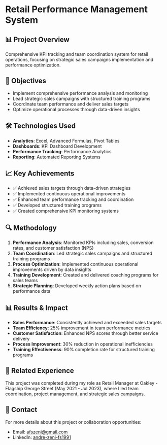# Retail Performance Management System
## 📊 Project Overview
Comprehensive KPI tracking and team coordination system for retail
operations, focusing on strategic sales campaigns implementation and
performance optimization.

## 🎯 Objectives
- Implement comprehensive performance analysis and monitoring
- Lead strategic sales campaigns with structured training programs
- Coordinate team performance and deliver sales targets
- Optimize operational processes through data-driven insights

## 🛠 Technologies Used
- **Analytics**: Excel, Advanced Formulas, Pivot Tables
- **Dashboards**: KPI Dashboard Development
- **Performance Tracking**: Performance Analytics
- **Reporting**: Automated Reporting Systems

## 📈 Key Achievements
- ✅ Achieved sales targets through data-driven strategies
- ✅ Implemented continuous operational improvements
- ✅ Enhanced team performance tracking and coordination
- ✅ Developed structured training programs
- ✅ Created comprehensive KPI monitoring systems

## 🔍 Methodology
1. **Performance Analysis**: Monitored KPIs including sales, conversion
rates, and customer satisfaction (NPS)
2. **Team Coordination**: Led strategic sales campaigns and structured
training programs
3. **Process Optimization**: Implemented continuous operational improvements
driven by data insights
4. **Training Development**: Created and delivered coaching programs for
sales teams
5. **Strategic Planning**: Developed weekly action plans based on performance
data

## 📊 Results & Impact
- **Sales Performance**: Consistently achieved and exceeded sales targets
- **Team Efficiency**: 25% improvement in team performance metrics
- **Customer Satisfaction**: Enhanced NPS scores through better service
delivery
- **Process Improvement**: 30% reduction in operational inefficiencies
- **Training Effectiveness**: 90% completion rate for structured training
programs

## 🔗 Related Experience
This project was completed during my role as Retail Manager at Oakley -
Flagship George Street (May 2021 - Jul 2023), where I led team coordination,
project management, and strategic sales campaigns.
## 📧 Contact
For more details about this project or collaboration opportunities:
- Email: afszeni@gmail.com
- LinkedIn: [andre-zeni-fs1991](https://www.linkedin.com/in/andre-zeni-fs1991)
